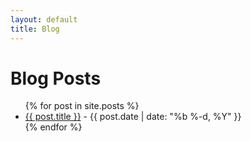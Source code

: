 ```yaml
---
layout: default
title: Blog
---
```


# Blog Posts

<ul class="blog-listing">
{% for post in site.posts %}
    <li><a href="{{ post.url | absolute_url }}" target="_blank">{{ post.title }}</a> - {{ post.date | date: "%b %-d, %Y" }}</li>
{% endfor %}
</ul>
